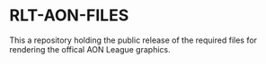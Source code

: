 # RLT-AON-FILES
This a repository holding the public release of the required files for rendering the offical AON League graphics.
